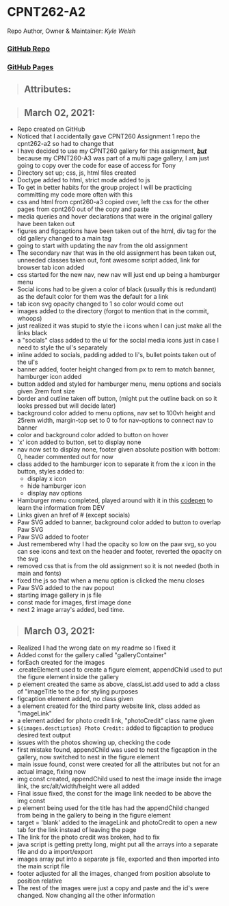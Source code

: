 # CPNT262-A2

Repo Author, Owner & Maintainer: <em>Kyle Welsh</em>

### [GitHub Repo](https://github.com/Kylewwelsh/cpnt262-a2)

### [GitHub Pages](https://kylewwelsh.github.io/cpnt262-a2/)

> ## Attributes:

> ## March 02, 2021:
- Repo created on GitHub
- Noticed that I accidentally gave CPNT260 Assignment 1 repo the cpnt262-a2 so had to change that
- I have decided to use my CPNT260 gallery for this assignment, <strong><em><u>but</u></em></strong> because my CPNT260-A3 was part of a multi page gallery, I am just going to copy over the code for ease of access for Tony
- Directory set up; css, js, html files created
- Doctype added to html, strict mode added to js
- To get in better habits for the group project I will be practicing committing my code more often with this
- css and html from cpnt260-a3 copied over, left the css for the other pages from cpnt260 out of the copy and paste
- media queries and hover declarations that were in the original gallery have been taken out
- figures and figcaptions have been taken out of the html, div tag for the old gallery changed to a main tag
- going to start with updating the nav from the old assignment
- The secondary nav that was in the old assignment has been taken out, unneeded classes taken out, font awesome script added, link for browser tab icon added
- css started for the new nav, new nav will just end up being a hamburger menu
- Social icons had to be given a color of black (usually this is redundant) as the default color for them was the default for a link
- tab icon svg opacity changed to 1 so color would come out
- images added to the directory (forgot to mention that in the commit, whoops)
- just realized it was stupid to style the i icons when I can just make all the links black
- a "socials" class added to the ul for the social media icons just in case I need to style the ul's separately
- inline added to socials, padding added to li's, bullet points taken out of the ul's
- banner added, footer height changed from px to rem to match banner, hamburger icon added
- button added and styled for hamburger menu, menu options and socials given 2rem font size
- border and outline taken off button, (might put the outline back on so it looks pressed but will decide later)
- background color added to menu options, nav set to 100vh height and 25rem width, margin-top set to 0 to for nav-options to connect nav to banner
- color and background color added to button on hover
- 'x' icon added to button, set to display none
- nav now set to display none, footer given absolute position with bottom: 0, header commented out for now
- class added to the hamburger icon to separate it from the x icon in the button, styles added to:
  - display x icon
  - hide hamburger icon
  - display nav options
- Hamburger menu completed, played around with it in this [codepen](https://codepen.io/kylewwelsh/full/yLVEYOK) to learn the information from DEV
- Links given an href of # (except socials)
- Paw SVG added to banner, background color added to button to overlap Paw SVG
- Paw SVG added to footer
- Just remembered why I had the opacity so low on the paw svg, so you can see icons and text on the header and footer, reverted the opacity on the svg
- removed css that is from the old assignment so it is not needed (both in main and fonts)
- fixed the js so that when a menu option is clicked the menu closes
- Paw SVG added to the nav popout
- starting image gallery in js file
- const made for images, first image done
- next 2 image array's added, bed time.
>## March 03, 2021:
- Realized I had the wrong date on my readme so I fixed it
- Added const for the gallery called "galleryContainer"
- forEach created for the images
- .createElement used to create a figure element, appendChild used to put the figure element inside the gallery
- p element created the same as above, classList.add used to add a class of "imageTitle to the p for styling purposes
- figcaption element added, no class given
- a element created for the third party website link, class added as "imageLink"
- a element added for photo credit link, "photoCredit" class name given
- `${images.desctiption} Photo Credit:` added to figcaption to produce desired text output
- issues with the photos showing up, checking the code
- first mistake found, appendChild was used to nest the figcaption in the gallery, now switched to nest in the figure element
- main issue found, const were created for all the attributes but not for an actual image, fixing now
- img const created, appendChild used to nest the image inside the image link, the src/alt/width/height were all added
- Final issue fixed, the const for the image link needed to be above the img const
- p element being used for the title has had the appendChild changed from being in the gallery to being in the figure element
- target = 'blank' added to the imageLink and photoCredit to open a new tab for the link instead of leaving the page
- The link for the photo credit was broken, had to fix
- java script is getting pretty long, might put all the arrays into a separate file and do a import/export
- images array put into a separate js file, exported and then imported into the main script file
- footer adjusted for all the images, changed from position absolute to position relative
- The rest of the images were just a copy and paste and the id's were changed. Now changing all the other information